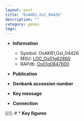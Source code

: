 ```yaml
---
layout: post
title: "OsAKR1,OsI_04426"
description: ""
category: genes
tags: 
---
```


* **Information**  
    + Symbol: OsAKR1,OsI_04426  
    + MSU: [LOC_Os01g62860](http://rice.uga.edu/cgi-bin/ORF_infopage.cgi?orf=LOC_Os01g62860)  
    + RAPdb: [Os01g0847600](http://rapdb.dna.affrc.go.jp/viewer/gbrowse_details/irgsp1?name=Os01g0847600)  

* **Publication**  

* **Genbank accession number**  

* **Key message**  

* **Connection**  

[//]: # * **Key figures**  


